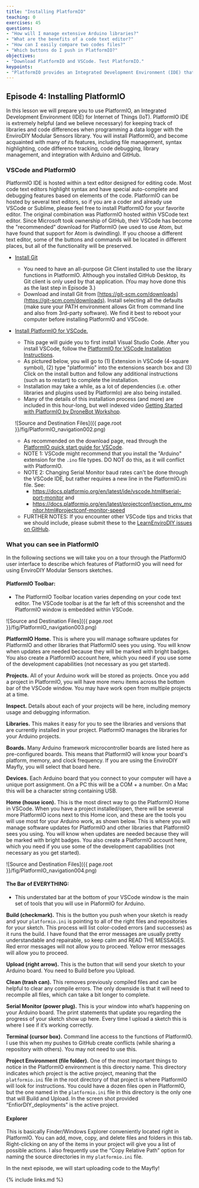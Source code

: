 ```yaml
---
title: "Installing PlatformIO"
teaching: 0
exercises: 45
questions:
- "How will I manage extensive Arduino libraries?"
- "What are the benefits of a code text editor?"
- "How can I easily compare two codes files?"
- "Which buttons do I push in PlatformIO?"
objectives:
- "Download PlatformIO and VSCode. Test PlatformIO."
keypoints:
- "PlatformIO provides an Integrated Development Environment (IDE) that combines all the capabilities of the Arduino IDE along with many advanced capabilities of a code editor that you will come to appreciate."
---
```

## Episode 4: Installing PlatformIO

In this lesson we will prepare you to use PlatformIO, an Integrated Development Environment (IDE) for Internet of Things (IoT). PlatformIO IDE is extremely helpful (and we believe necessary) for keeping track of libraries and code differences when programming a data logger with the EnviroDIY Modular Sensors library. You will install PlatformIO, and become acquainted with many of its features, including file management, syntax highlighting, code difference tracking, code debugging, library management, and integration with Arduino and GitHub.

### VSCode and PlatformIO
PlatformIO IDE is hosted within a text editor designed for editing code. Most code text editors highlight syntax and have special auto-complete and debugging features based on elements of the code. PlatformIO can be hosted by several text editors, so if you are a coder and already use VSCode or Sublime, please feel free to install PlatformIO for your favorite editor. The original combination was PlatformIO hosted within VSCode text editor. Since Microsoft took ownership of GitHub, their VSCode has become the "recommended" download for PlatformIO (we used to use Atom, but have found that support for Atom is dwindling). If you choose a different text editor, some of the buttons and commands will be located in different places, but all of the functionality will be preserved.

- [Install Git](https://git-scm.com/downloads)
  - You need to have an all-purpose Git Client installed to use the library functions in PlatformIO. Although you installed GitHub Desktop, its Git client is only used by that application. (You may hove done this as the last step in Episode 3.)
  - Download and install Git from [https://git-scm.com/downloads](https://git-scm.com/downloads). Install selecting all the defaults (make sure your PATH environment allows Git from command line and also from 3rd-party software). We find it best to reboot your computer before installing PlatformIO and VSCode.

- [Install PlatformIO for VSCode.](https://platformio.org/install/ide?install=vscode)
  - This page will guide you to first install Visual Studio Code. After you install VSCode, follow the [PlatformIO for VSCode Installation Instructions](https://platformio.org/install/ide?install=vscode).
  - As pictured below, you will go to (1) Extension in VSCode (4-square symbol), (2) type "platformio" into the extensions search box and (3) Click on the install button and follow any additional instructions (such as to restart) to complete the installation.
  - Installation may take a while, as a lot of dependencies (i.e. other libraries and plugins used by PlatformIo) are also being installed.
  - Many of the details of this installation process (and more) are included in this hour-long, but well indexed video [Getting Started with PlatformIO by DroneBot Workshop](https://www.youtube.com/watch?v=JmvMvIphMnY).

  ![Source and Destination Files]({{ page.root }}/fig/PlatformIO_navigation002.png)

  - As recommended on the download page, read through the [PlatformIO quick start guide for VSCode](https://docs.platformio.org/en/latest/ide/vscode.html#quick-start).
  - NOTE 1: VSCode might recommend that you install the "Arduino" extension for the `.ino` file types. DO NOT do this, as it will conflict with PlatformIO.
  - NOTE 2: Changing Serial Monitor baud rates can't be done through the VSCode IDE, but rather requires a new line in the PlatformIO.ini file. See:
    - https://docs.platformio.org/en/latest/ide/vscode.html#serial-port-monitor and
    - https://docs.platformio.org/en/latest/projectconf/section_env_monitor.html#projectconf-monitor-speed
  - FURTHER NOTES: If you encounter other VSCode tips and tricks that we should include, please submit these to the [LearnEnviroDIY issues on GitHub](https://github.com/EnviroDIY/LearnEnviroDIY/issues).

### What you can see in PlatformIO
In the following sections we will take you on a tour through the PlatformIO user interface to describe which features of PlatformIO you will need for using EnviroDIY Modular Sensors sketches.

#### PlatformIO Toolbar:
- The PlatformIO Toolbar location varies depending on your code text editor. The VSCode toolbar is at the far left of this screenshot and the PlatformIO window is embedded within VSCode.

![Source and Destination Files]({{ page.root }}/fig/PlatformIO_navigation003.png)

**PlatformIO Home.** This is where you will manage software updates for PlatformIO and other libraries that PlatformIO sees you using. You will know when updates are needed because they will be marked with bright badges. You also create a PlatformIO account here, which you need if you use some of the development capabilities (not necessary as you get started).

**Projects.** All of your Arduino work will be stored as projects. Once you add a project in PlatformIO, you will have more menu items across the bottom bar of the VSCode window. You may have work open from multiple projects at a time.

**Inspect.** Details about each of your projects will be here, including memory usage and debugging information.

**Libraries.** This makes it easy for you to see the libraries and versions that are currently installed in your project. PlatformIO manages the libraries for your Arduino projects.

**Boards.** Many Arduino framework microcontroller boards are listed here as pre-configured boards. This means that PlatformIO will know your board's platform, memory, and clock frequency. If you are using the EnviroDIY Mayfly, you will select that board here.

**Devices.** Each Arduino board that you connect to your computer will have a unique port assignment. On a PC this will be a COM + a number. On a Mac this will be a character string containing USB.  

**Home (house icon).** This is the most direct way to go the PlatformIO Home in VSCode. When you have a project installed/open, there will be several more PlatformIO icons next to this Home icon, and these are the tools you will use most for your Arduino work, as shown below. This is where you will manage software updates for PlatformIO and other libraries that PlatformIO sees you using. You will know when updates are needed because they will be marked with bright badges. You also create a PlatformIO account here, which you need if you use some of the development capabilities (not necessary as you get started).

![Source and Destination Files]({{ page.root }}/fig/PlatformIO_navigation004.png)

#### The Bar of EVERYTHING:
- This understated bar at the bottom of your VSCode window is the main set of tools that you will use in PlaformIO for Arduino. 

**Build (checkmark).** This is the button you push when your sketch is ready and your `platformio.ini` is pointing to all of the right files and repositories for your sketch. This process will list color-coded errors (and successes) as it runs the build. I have found that the error messages are usually pretty understandable and repairable, so keep calm and READ THE MESSAGES. Red error messages will not allow you to proceed. Yellow error messages will allow you to proceed.

**Upload (right arrow).** This is the button that will send your sketch to your Arduino board. You need to Build before you Upload.

**Clean (trash can).** This removes previously compiled files and can be helpful to clear any compile errors. The only downside is that it will need to recompile all files, which can take a bit longer to complete.

**Serial Monitor (power plug).** This is your window into what’s happening on your Arduino board. The print statements that update you regarding the progress of your sketch show up here. Every time I upload a sketch this is where I see if it’s working correctly.

**Terminal (cursor box).** Command line access to the functions of PlatformIO. I use this when my pushes to GitHub create conflicts (while sharing a repository with others). You may not need to use this.

**Project Environment (file folder).** One of the most important things to notice in the PlatformIO environment is this directory name. This directory indicates which project is the active project, meaning that the `platformio.ini` file in the root directory of that project is where PlatformIO will look for instructions. You could have a dozen files open in PlatformIO, but the one named in the `platformio.ini` file in this directory is the only one that will Build and Upload. In the screen shot provided “EnfiorDIY_deployments” is the active project.

#### Explorer
This is basically Finder/Windows Explorer conveniently located right in PlatformIO. You can add, move, copy, and delete files and folders in this tab. Right-clicking on any of the items in your project will give you a list of possible actions. I also frequently use the “Copy Relative Path” option for naming the source directories in my `platformio.ini` file.

In the next episode, we will start uploading code to the Mayfly!




{% include links.md %}
